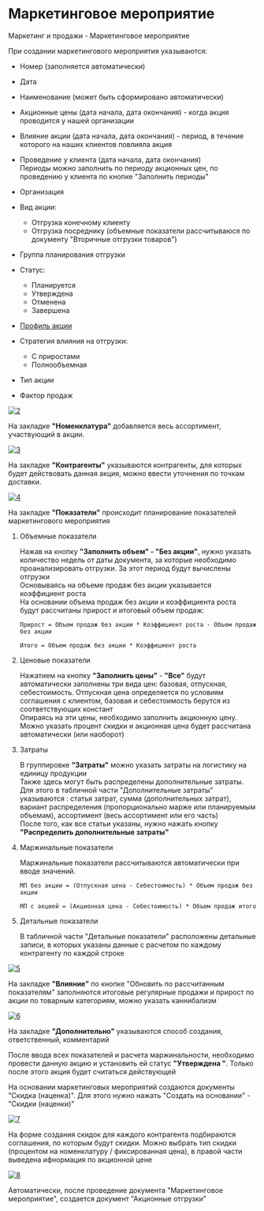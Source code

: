 # Маркетинговое мероприятие

Маркетинг и продажи - Маркетинговое мероприятие

При создании маркетингового мероприятия указываются:

- Номер (заполняется автоматически)
- Дата
- Наименование (может быть сформировано автоматически)
- Акционные цены (дата начала, дата окончания) - когда акция проводится у нашей организации
- Влияние акции (дата начала, дата окончания) - период, в течение которого на наших клиентов повлияла акция   
- Проведение у клиента (дата начала, дата окончания)  
Периоды можно заполнить по периоду акционных цен, по проведению у клиента по кнопке "Заполнить периоды" 
- Организация
- Вид акции:

    - Отгрузка конечному клиенту
    - Отгрузка посреднику (объемные показатели рассчитываюся по документу "Вторичные отгрузки товаров")
- Группа планирования отгрузки
- Статус:

    - Планируется
    - Утверждена
    - Отменена
    - Завершена

- [Профиль акции](MarketingEventProfiles.md)
- Стратегия влияния на отгрузки:

    - С приростами
    - Полнообъемная
- Тип акции
- Фактор продаж

[![2][2]][2]

На закладке **"Номенклатура"** добавляется весь ассортимент, участвующий в акции.

[![3][3]][3]

На закладке **"Контрагенты"** указываются контрагенты, для которых будет действовать данная акция, можно ввести уточнения по точкам доставки.

[![4][4]][4]

На закладке **"Показатели"** происходит планирование показателей маркетингового мероприятия

1. Объемные показатели

    Нажав на кнопку **"Заполнить объем" - "Без акции"**, нужно указать количество недель от даты документа, за которые необходимо проанализировать отгрузки. За этот период будут вычислены отгрузки   
    Основываясь на объеме продаж без акции указывается коэффициент роста    
    На основании объема продаж без акции и коэффициента роста будут рассчитаны прирост и итоговый объем продаж:

    `Прирост = Объем продаж без акции * Коэффициент роста - Объем продаж без акции`

    `Итого = Объем продаж без акции * Коэффициент роста`

2. Ценовые показатели

    Нажатием на кнопку **"Заполнить цены"** - **"Все"** будут автоматически заполнены три вида цен: базовая, отпускная, себестоимость. Отпускная цена определяется по условиям соглашения с клиентом, базовая и себестоимость берутся из соответствующих констант  
    Опираясь на эти цены, необходимо заполнить акционную цену. Можно указать процент скидки и акционная цена будет рассчитана автоматически (или наоборот)  

3.  Затраты

    В группировке **"Затраты"** можно указать затраты на логистику на единицу продукции   
    Также здесь могут быть распределены дополнительные затраты. Для этого в табличной части "Дополнительные затраты" указываются : статья затрат, сумма (дополнительных затрат), вариант распределения (пропорционально марже или планируемым объемам), ассортимент (весь ассортимент или его часть)  
    После того, как все статьи указаны, нужно нажать кнопку **"Распределить дополнительные затраты"**  

4. Маржинальные показатели

    Маржинальные показатели рассчитываются автоматически при вводе значений.

    `МП без акции = (Отпускная цена - Себестоимость) * Объем продаж без акции`

    `МП с акцией = (Акционная цена - Себестоимость) * Объем продаж итого`

5. Детальные показатели

    В табличной части "Детальные показатели" расположены детальные записи, в которых указаны данные с расчетом по каждому контрагенту по каждой строке

[![5][5]][5]

На закладке **"Влияние"** по кнопке "Обновить по рассчитанным показателям" заполняются итоговые регулярные продажи и прирост по акции по товарным категориям, можно указать каннибализм

[![6][6]][6]

На закладке **"Дополнительно"** указываются способ создания, ответственный, комментарий

После ввода всех показателей и расчета маржинальности, необходимо провести данную акцию и установить ей статус **"Утверждена "**. Только после этого акция будет считаться действующей

На основании маркетинговых мероприятий создаются документы "Скидка (наценка)". Для этого нужно нажать "Создать на основании" - "Скидки (наценки)"  

[![7][7]][7]

На форме создания скидок для каждого контрагента подбираются соглашения, по которым будут скидки. Можно выбрать тип скидки (процентом на номенклатуру / фиксированная цена), в правой части выведена ифнормация по акционной цене

[![8][8]][8]  

Автоматически, после проведение документа "Маркетинговое мероприятие", создается документ "Акционные отгрузки"

[2]: MarketingEvent.assets/MainPage.png
[3]: MarketingEvent.assets/Nom.png
[4]: MarketingEvent.assets/Contra.png
[5]: MarketingEvent.assets/Showing.png
[6]: MarketingEvent.assets/Influence.png
[7]: MarketingEvent.assets/7.png
[8]: MarketingEvent.assets/8.png